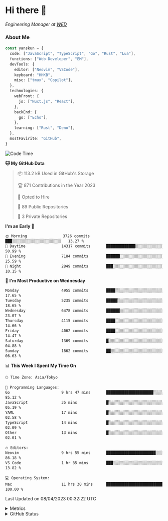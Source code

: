 # Hi there&nbsp;:wave:

<!-- ![Alt text](https://spotify-recently-played-readme.vercel.app/api?user=31kynbuubkiu3r4qh4hjuaglhfay) -->

_Engineering Manager at [WED](https://github.com/wedinc)_

### About Me

```ts
const yanskun = {
  code: ["JavaScript", "TypeScript", "Go", "Rust", "Lua"],
  functions: ["Web Developer", "EM"],
  devTools: {
    editor: ["Neovim", "VSCode"],
    keyboard: "HHKB",
    misc: ["tmux", "Copilot"],
  },
  technologies: {
    webFront: {
      js: ["Nuxt.js", "React"],
    },
    backEnd: {
      go: ["Echo"],
    },
    learning: ["Rust", "Deno"],
  },
  mostFavirite: "GitHub",
}
```

<!--START_SECTION:waka-->
![Code Time](http://img.shields.io/badge/Code%20Time-252%20hrs%2055%20mins-blue)

**🐱 My GitHub Data** 

> 📦 113.2 kB Used in GitHub's Storage 
 > 
> 🏆 871 Contributions in the Year 2023
 > 
> 💼 Opted to Hire
 > 
> 📜 89 Public Repositories 
 > 
> 🔑 3 Private Repositories 
 > 
**I'm an Early 🐤** 

```text
🌞 Morning                3726 commits        ███░░░░░░░░░░░░░░░░░░░░░░   13.27 % 
🌆 Daytime                14317 commits       █████████████░░░░░░░░░░░░   50.99 % 
🌃 Evening                7184 commits        ██████░░░░░░░░░░░░░░░░░░░   25.59 % 
🌙 Night                  2849 commits        ███░░░░░░░░░░░░░░░░░░░░░░   10.15 % 
```
📅 **I'm Most Productive on Wednesday** 

```text
Monday                   4955 commits        ████░░░░░░░░░░░░░░░░░░░░░   17.65 % 
Tuesday                  5235 commits        █████░░░░░░░░░░░░░░░░░░░░   18.65 % 
Wednesday                6478 commits        ██████░░░░░░░░░░░░░░░░░░░   23.07 % 
Thursday                 4115 commits        ████░░░░░░░░░░░░░░░░░░░░░   14.66 % 
Friday                   4062 commits        ████░░░░░░░░░░░░░░░░░░░░░   14.47 % 
Saturday                 1369 commits        █░░░░░░░░░░░░░░░░░░░░░░░░   04.88 % 
Sunday                   1862 commits        ██░░░░░░░░░░░░░░░░░░░░░░░   06.63 % 
```


📊 **This Week I Spent My Time On** 

```text
🕑︎ Time Zone: Asia/Tokyo

💬 Programming Languages: 
Go                       9 hrs 47 mins       █████████████████████░░░░   85.12 % 
JavaScript               35 mins             █░░░░░░░░░░░░░░░░░░░░░░░░   05.19 % 
YAML                     17 mins             █░░░░░░░░░░░░░░░░░░░░░░░░   02.58 % 
TypeScript               14 mins             █░░░░░░░░░░░░░░░░░░░░░░░░   02.09 % 
Other                    13 mins             █░░░░░░░░░░░░░░░░░░░░░░░░   02.01 % 

🔥 Editors: 
Neovim                   9 hrs 55 mins       ██████████████████████░░░   86.18 % 
VS Code                  1 hr 35 mins        ███░░░░░░░░░░░░░░░░░░░░░░   13.82 % 

💻 Operating System: 
Mac                      11 hrs 30 mins      █████████████████████████   100.00 % 
```


 Last Updated on 08/04/2023 00:32:22 UTC
<!--END_SECTION:waka-->

<details>
  <summary>Metrics</summary>
  <img src="https://github.com/yanskun/yanskun/blob/main/github-metrics.svg" alt="Metrics">
</details>

<details>
  <summary>GitHub Status</summary>
  <picture>
    <source media="(prefers-color-scheme: dark)" srcset="https://raw.githubusercontent.com/yanskun/yanskun/master/profile-summary-card-output/nord_dark/0-profile-details.svg">
   <img src="https://raw.githubusercontent.com/yanskun/yanskun/master/profile-summary-card-output/default/0-profile-details.svg">
  </picture>
  <br>
  <picture>
    <source media="(prefers-color-scheme: dark)" srcset="https://raw.githubusercontent.com/yanskun/yanskun/master/profile-summary-card-output/nord_dark/1-repos-per-language.svg">
   <img src="https://raw.githubusercontent.com/yanskun/yanskun/master/profile-summary-card-output/default/1-repos-per-language.svg">
  </picture>
  <picture>
    <source media="(prefers-color-scheme: dark)" srcset="https://raw.githubusercontent.com/yanskun/yanskun/master/profile-summary-card-output/nord_dark/2-most-commit-language.svg">
   <img src="https://raw.githubusercontent.com/yanskun/yanskun/master/profile-summary-card-output/default/2-most-commit-language.svg">
  </picture>
  <br>
  <picture>
    <source media="(prefers-color-scheme: dark)" srcset="https://raw.githubusercontent.com/yanskun/yanskun/master/profile-summary-card-output/nord_dark/3-stats.svg">
   <img src="https://raw.githubusercontent.com/yanskun/yanskun/master/profile-summary-card-output/default/3-stats.svg">
  </picture>
  <picture>
    <source media="(prefers-color-scheme: dark)" srcset="https://raw.githubusercontent.com/yanskun/yanskun/master/profile-summary-card-output/nord_dark/4-productive-time.svg">
   <img src="https://raw.githubusercontent.com/yanskun/yanskun/master/profile-summary-card-output/default/4-productive-time.svg">
  </picture>
</details>
